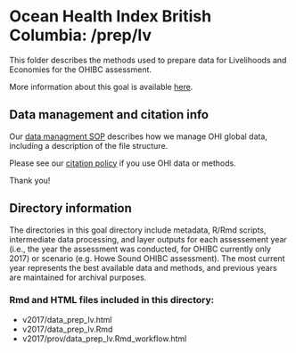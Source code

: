 # Ocean Health Index British Columbia: /prep/lv

This folder describes the methods used to prepare data for Livelihoods and Economies for the OHIBC assessment.

More information about this goal is available [here](http://ohi-science.org/goals/#livelihoods-and-economies).

## Data management and citation info

Our [data managment SOP](https://rawgit.com/OHI-Science/ohiprep/master/src/dataOrganization_SOP.html) describes how we manage OHI global data, including a description of the file structure.

Please see our [citation policy](http://ohi-science.org/citation-policy/) if you use OHI data or methods.

Thank you!

## Directory information

The directories in this goal directory include metadata, R/Rmd scripts, intermediate data processing, and layer outputs for each assessement year (i.e., the year the assessment was conducted, for OHIBC currently only 2017) or scenario (e.g. Howe Sound OHIBC assessment).  The most current year represents the best available data and methods, and previous years are maintained for archival purposes.

### Rmd and HTML files included in this directory:

* v2017/data_prep_lv.html
* v2017/data_prep_lv.Rmd
* v2017/prov/data_prep_lv.Rmd_workflow.html
